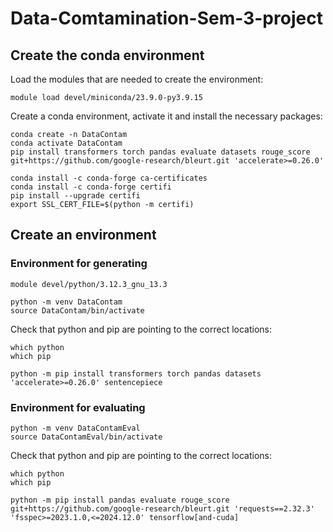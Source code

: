 # Data-Comtamination-Sem-3-project

## Create the conda environment

Load the modules that are needed to create the environment:

```shell
module load devel/miniconda/23.9.0-py3.9.15
```

Create a conda environment, activate it and install the necessary packages:

```shell
conda create -n DataContam
conda activate DataContam
pip install transformers torch pandas evaluate datasets rouge_score git+https://github.com/google-research/bleurt.git 'accelerate>=0.26.0'

conda install -c conda-forge ca-certificates
conda install -c conda-forge certifi
pip install --upgrade certifi
export SSL_CERT_FILE=$(python -m certifi)
```

## Create an environment

### Environment for generating

```shell
module devel/python/3.12.3_gnu_13.3
```

```shell
python -m venv DataContam
source DataContam/bin/activate
```

Check that python and pip are pointing to the correct locations:

```shell
which python
which pip
```

```shell
python -m pip install transformers torch pandas datasets 'accelerate>=0.26.0' sentencepiece
```

### Environment for evaluating

```shell
python -m venv DataContamEval
source DataContamEval/bin/activate
```

Check that python and pip are pointing to the correct locations:

```shell
which python
which pip
```

```shell
python -m pip install pandas evaluate rouge_score git+https://github.com/google-research/bleurt.git 'requests==2.32.3' 'fsspec>=2023.1.0,<=2024.12.0' tensorflow[and-cuda]
```
